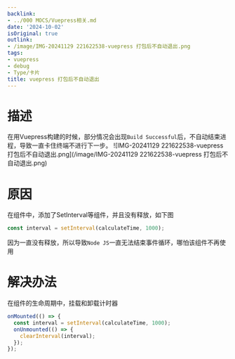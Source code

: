 ```yaml
---
backlink:
- ../000 MOCS/Vuepress相关.md
date: '2024-10-02'
isOriginal: true
outlink:
- /image/IMG-20241129 221622538-vuepress 打包后不自动退出.png
tags:
- vuepress
- debug
- Type/卡片
title: vuepress 打包后不自动退出
---
```

# 描述
在用Vuepress构建的时候，部分情况会出现`Build Successful`后，不自动结束进程，导致一直卡住终端不进行下一步。
![IMG-20241129 221622538-vuepress 打包后不自动退出.png](/image/IMG-20241129 221622538-vuepress 打包后不自动退出.png)
# 原因
在组件中，添加了SetInterval等组件，并且没有释放，如下图
```javascript
const interval = setInterval(calculateTime, 1000);
```
因为一直没有释放，所以导致`Node JS`一直无法结束事件循环，哪怕该组件不再使用
# 解决办法
在组件的生命周期中，挂载和卸载计时器
```javascript
onMounted(() => {  
  const interval = setInterval(calculateTime, 1000); 
  onUnmounted(() => {  
    clearInterval(interval);  
  });  
});
```